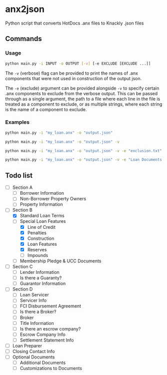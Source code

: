 # anx2json
Python script that converts HotDocs .anx files to Knackly .json files

## Commands

### Usage

```bash
python main.py -i INPUT -o OUTPUT [-v] [-e EXCLUDE [EXCLUDE ...]]
```

The `-v` (verbose) flag can be provided to print the names of .anx components that were not used in construction of the output json.

The `-e` (exclude) argument can be provided alongside `-v` to specify certain .anx components to exclude from the verbose output. This can be passed through as a single argument, the path to a file where each line in the file is treated as a component to exclude, or as multiple strings, where each string is the name of a component to exclude.

### Examples

```bash
python main.py -i "my_loan.anx" -o "output.json"

python main.py -i "my_loan.anx" -o "output.json" -v

python main.py -i "my_loan.anx" -o "output.json" -v -e "exclusion.txt"

python main.py -i "my_loan.anx" -o "output.json" -v -e "Loan Documents MC" "ClientName" "(ANSWER FILE HISTORY)" 
```
## Todo list

- [ ] Section A
  - [ ] Borrower Information
  - [ ] Non-Borrower Property Owners
  - [ ] Property Information
- [ ] Section B
  - [x] Standard Loan Terms
  - [ ] Special Loan Features
    - [x] Line of Credit
    - [x] Penalties
    - [x] Construction
    - [x] Loan Features
    - [x] Reserves
    - [ ] Impounds
  - [ ] Membership Pledge & UCC Documents
- [ ] Section C
  - [ ] Lender Information
  - [ ] Is there a Guaranty?
  - [ ] Guarantor Information
- [ ] Section D
  - [ ] Loan Servicer
  - [ ] Servicer Info
  - [ ] FCI Disbursement Agreement
  - [ ] Is there a Broker?
  - [ ] Broker
  - [ ] Title Information
  - [ ] Is there an escrow company?
  - [ ] Escrow Company Info
  - [ ] Settlement Statement Info
- [ ] Loan Preparer
- [ ] Closing Contact Info
- [ ] Optional Documents
  - [ ] Additional Documents
  - [ ] Customizations to Documents